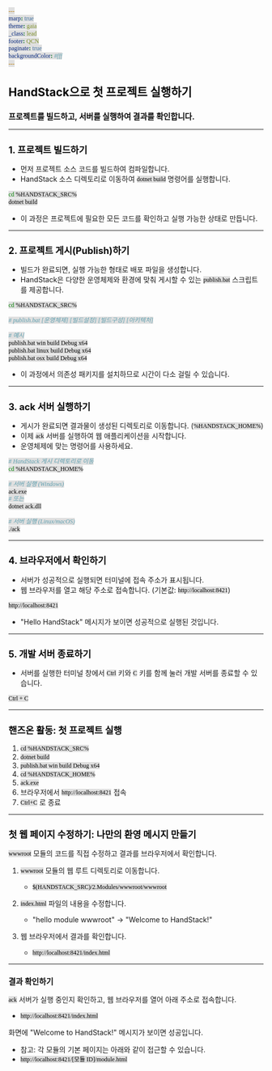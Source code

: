```yaml
---
marp: true
theme: gaia
_class: lead
footer: QCN
paginate: true
backgroundColor: #fff
---
```


<style>
:root {
  font-family: Pretendard;
  --border-color: #303030;
  --text-color: #0a0a0a;
  --bg-color-alt: #dadada;
  --mark-background: #ffef92;
}

h1 {
  border-bottom: none;
  font-size: 1.6em;
}

h2 {
  border-bottom: none;
  font-size: 1.3em;
}

h3 {
  font-size: 1.1em;
}

h4 {
  font-size: 1.05em;
}

h5 {
  font-size: 1em;
}

h6 {
  font-size: 0.9em;
}

h1,
h2,
h3,
h4,
h5,
h6 {
  color: var(--text-color);
}

code:not([class*="language-"]) {
  font-family: D2Coding;
  color: #000;
  vertical-align: text-bottom;
  background-color: rgba(100, 100, 100, 0.2);
}

section {
  background-image: linear-gradient(to bottom right, #f7f7f7 0%, #d3d3d3 100%);
}

section table {
    margin: auto;
    font-size: 28px;
}

section::after {
  font-size: 0.75em;
  content: attr(data-marpit-pagination) " / " attr(data-marpit-pagination-total);
}

img[alt~="center"] {
  display: block;
  margin: 0 auto;
}

blockquote {
  font-size: 26px;
  border-left: 8px solid var(--border-color);
  background: var(--bg-color-alt);
  margin: 0.5em;
  padding: 0.5em;
}

blockquote::before,
blockquote::after {
    content: '';
}

mark {
  background-color: var(--mark-background);
  padding: 0 2px 2px;
  border-radius: 4px;
  margin: 0 2px;
}

section.tinytext>p,
section.tinytext>ul,
section.tinytext>blockquote {
  font-size: 0.65em;
}
</style>

# HandStack으로 첫 프로젝트 실행하기

### 프로젝트를 빌드하고, 서버를 실행하여 결과를 확인합니다.

---

## 1. 프로젝트 빌드하기

- 먼저 프로젝트 소스 코드를 빌드하여 컴파일합니다.
- HandStack 소스 디렉토리로 이동하여 `dotnet build` 명령어를 실행합니다.

```bash
cd %HANDSTACK_SRC%
dotnet build
```
- 이 과정은 프로젝트에 필요한 모든 코드를 확인하고 실행 가능한 상태로 만듭니다.

---

## 2. 프로젝트 게시(Publish)하기

- 빌드가 완료되면, 실행 가능한 형태로 배포 파일을 생성합니다.
- HandStack은 다양한 운영체제와 환경에 맞춰 게시할 수 있는 `publish.bat` 스크립트를 제공합니다.

```bash
cd %HANDSTACK_SRC%

# publish.bat [운영체제] [빌드설정] [빌드구성] [아키텍처]

# 예시
publish.bat win build Debug x64
publish.bat linux build Debug x64
publish.bat osx build Debug x64
```
- 이 과정에서 의존성 패키지를 설치하므로 시간이 다소 걸릴 수 있습니다.

---

## 3. ack 서버 실행하기

- 게시가 완료되면 결과물이 생성된 디렉토리로 이동합니다. (`%HANDSTACK_HOME%`)
- 이제 `ack` 서버를 실행하여 웹 애플리케이션을 시작합니다.
- 운영체제에 맞는 명령어를 사용하세요.

```bash
# HandStack 게시 디렉토리로 이동
cd %HANDSTACK_HOME%

# 서버 실행 (Windows)
ack.exe
# 또는
dotnet ack.dll

# 서버 실행 (Linux/macOS)
./ack
```
---

## 4. 브라우저에서 확인하기

- 서버가 성공적으로 실행되면 터미널에 접속 주소가 표시됩니다.
- 웹 브라우저를 열고 해당 주소로 접속합니다. (기본값: `http://localhost:8421`)

```
http://localhost:8421
```

- "Hello HandStack" 메시지가 보이면 성공적으로 실행된 것입니다.

---

## 5. 개발 서버 종료하기

- 서버를 실행한 터미널 창에서 `Ctrl` 키와 `C` 키를 함께 눌러 개발 서버를 종료할 수 있습니다.

```
Ctrl + C
```

---

## 핸즈온 활동: 첫 프로젝트 실행

1.  `cd %HANDSTACK_SRC%`
2.  `dotnet build`
3.  `publish.bat win build Debug x64`
4.  `cd %HANDSTACK_HOME%`
5.  `ack.exe`
6.  브라우저에서 `http://localhost:8421` 접속
7.  `Ctrl+C` 로 종료

---

## 첫 웹 페이지 수정하기: 나만의 환영 메시지 만들기

`wwwroot` 모듈의 코드를 직접 수정하고 결과를 브라우저에서 확인합니다.

1. `wwwroot` 모듈의 웹 루트 디렉토리로 이동합니다.
   - `$(HANDSTACK_SRC)/2.Modules/wwwroot/wwwroot`

2. `index.html` 파일의 내용을 수정합니다.
   - "hello module wwwroot" -> "Welcome to HandStack!"

3. 웹 브라우저에서 결과를 확인합니다.
   - `http://localhost:8421/index.html`

---

### 결과 확인하기

`ack` 서버가 실행 중인지 확인하고, 웹 브라우저를 열어 아래 주소로 접속합니다.

- `http://localhost:8421/index.html`

화면에 "Welcome to HandStack!" 메시지가 보이면 성공입니다.

- 참고: 각 모듈의 기본 페이지는 아래와 같이 접근할 수 있습니다.
- `http://localhost:8421/[모듈 ID]/module.html`

